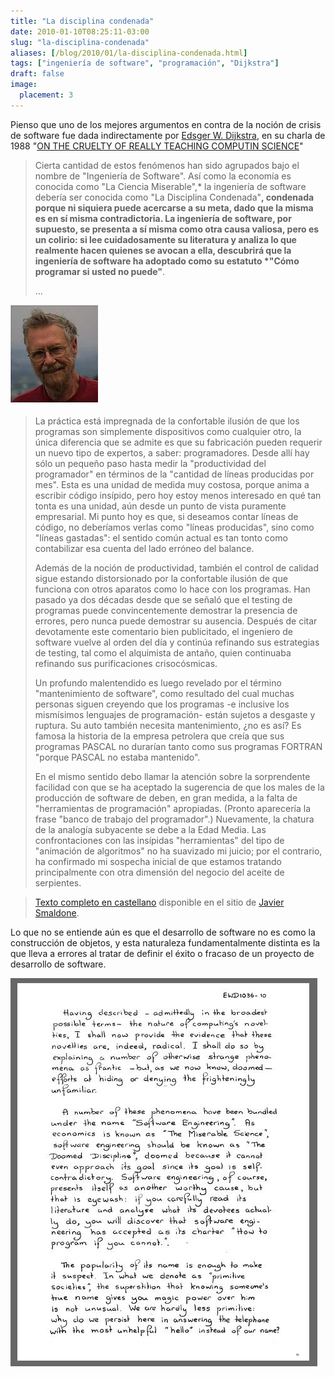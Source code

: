 ```yaml
---
title: "La disciplina condenada"
date: 2010-01-10T08:25:11-03:00
slug: "la-disciplina-condenada"
aliases: [/blog/2010/01/la-disciplina-condenada.html]
tags: ["ingeniería de software", "programación", "Dijkstra"]
draft: false
image:
  placement: 3
---
```


Pienso que uno de los mejores argumentos en contra de la noción de
crisis de software fue dada indirectamente por 
[Edsger W. Dijkstra](http://www.lnds.net/2009/07/calidad-correccion-y-elegancia-una-entre.html),
en su charla de 1988 "[ON THE CRUELTY OF REALLY TEACHING COMPUTIN
SCIENCE](http://www.cs.utexas.edu/users/EWD/ewd10xx/EWD1036.PDF)"

> Cierta cantidad de estos fenómenos han sido agrupados bajo el nombre
> de "Ingeniería de Software". Así como la economía es conocida como
> "La Ciencia Miserable",\* la ingeniería de software debería ser
> conocida como "La Disciplina Condenada"**, condenada porque ni
> siquiera puede acercarse a su meta, dado que la misma es en sí misma
> contradictoria. La ingeniería de software, por supuesto, se presenta a
> sí misma como otra causa valiosa, pero es un colirio: si lee
> cuidadosamente su literatura y analiza lo que realmente hacen quienes
> se avocan a ella, descubrirá que la ingeniería de software ha adoptado
> como su estatuto \*"Cómo programar si usted no puede"**.
>
> \...

![dijkstra.jpg](dijkstra.jpg)

> La práctica está impregnada de la confortable ilusión de que los
> programas son simplemente dispositivos como cualquier otro, la única
> diferencia que se admite es que su fabricación pueden requerir un
> nuevo tipo de expertos, a saber: programadores. Desde allí hay sólo un
> pequeño paso hasta medir la "productividad del programador" en
> términos de la "cantidad de líneas producidas por mes". Esta es una
> unidad de medida muy costosa, porque anima a escribir código insípido,
> pero hoy estoy menos interesado en qué tan tonta es una unidad, aún
> desde un punto de vista puramente empresarial. Mi punto hoy es que, si
> deseamos contar líneas de código, no deberíamos verlas como "líneas
> producidas", sino como "líneas gastadas": el sentido común actual
> es tan tonto como contabilizar esa cuenta del lado erróneo del
> balance.
>
> Además de la noción de productividad, también el control de calidad
> sigue estando distorsionado por la confortable ilusión de que funciona
> con otros aparatos como lo hace con los programas. Han pasado ya dos
> décadas desde que se señaló que el testing de programas puede
> convincentemente demostrar la presencia de errores, pero nunca puede
> demostrar su ausencia. Después de citar devotamente este comentario
> bien publicitado, el ingeniero de software vuelve al orden del día y
> continúa refinando sus estrategias de testing, tal como el alquimista
> de antaño, quien continuaba refinando sus purificaciones
> crisocósmicas.
>
> Un profundo malentendido es luego revelado por el término
> "mantenimiento de software", como resultado del cual muchas personas
> siguen creyendo que los programas -e inclusive los mismísimos
> lenguajes de programación- están sujetos a desgaste y ruptura. Su auto
> también necesita mantenimiento, ¿no es así? Es famosa la historia de
> la empresa petrolera que creía que sus programas PASCAL no durarían
> tanto como sus programas FORTRAN "porque PASCAL no estaba
> mantenido".
>
> En el mismo sentido debo llamar la atención sobre la sorprendente
> facilidad con que se ha aceptado la sugerencia de que los males de la
> producción de software de deben, en gran medida, a la falta de
> "herramientas de programación" apropiadas. (Pronto aparecería la
> frase "banco de trabajo del programador".) Nuevamente, la chatura de
> la analogía subyacente se debe a la Edad Media. Las confrontaciones
> con las insípidas "herramientas" del tipo de "animación de
> algoritmos" no ha suavizado mi juicio; por el contrario, ha
> confirmado mi sospecha inicial de que estamos tratando principalmente
> con otra dimensión del negocio del aceite de serpientes.


> [Texto completo en castellano](http://www.smaldone.com.ar/documentos/ewd/sobre_la_crueldad.html)
> disponible en el sitio de [Javier Smaldone](http://www.smaldone.com.ar/).

Lo que no se entiende aún es que el desarrollo de software no es como la
construcción de objetos, y esta naturaleza fundamentalmente distinta es
la que lleva a errores al tratar de definir el éxito o fracaso de un
proyecto de desarrollo de software.

![DoomedDiscipline.jpg](DoomedDiscipline.jpg)
